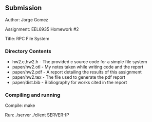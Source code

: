 ## Submission
Author: Jorge Gomez

Assignment: EEL6935 Homework #2

Title: RPC File System

### Directory Contents
*  hw2.c,hw2.h \- The provided c source code for a simple file system
*  paper/hw2.otl \- My notes taken while writing code and the report
*  paper/hw2.pdf \- A report detailing the results of this assignment
*  paper/hw2.tex \- The file used to generate the pdf report
*  paper/dist.bib \- Bibliography for works cited in the report

### Compiling and running
Compile: 
 make

Run:
  ./server
  ./client SERVER-IP
